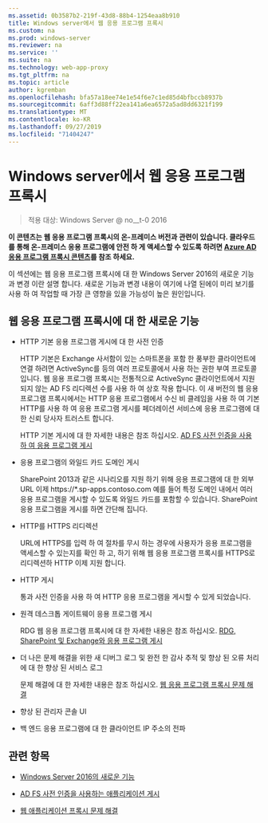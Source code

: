 ```yaml
---
ms.assetid: 0b3587b2-219f-43d8-88b4-1254eaa8b910
title: Windows server에서 웹 응용 프로그램 프록시
ms.custom: na
ms.prod: windows-server
ms.reviewer: na
ms.service: ''
ms.suite: na
ms.technology: web-app-proxy
ms.tgt_pltfrm: na
ms.topic: article
author: kgremban
ms.openlocfilehash: bfa57a18ee74e1e54f6e7c1ed85d4bfbccb8937b
ms.sourcegitcommit: 6aff3d88ff22ea141a6ea6572a5ad8dd6321f199
ms.translationtype: MT
ms.contentlocale: ko-KR
ms.lasthandoff: 09/27/2019
ms.locfileid: "71404247"
---
```

# <a name="web-application-proxy-in-windows-server"></a>Windows server에서 웹 응용 프로그램 프록시

>적용 대상: Windows Server @ no__t-0 2016

**이 콘텐츠는 웹 응용 프로그램 프록시의 온-프레미스 버전과 관련이 있습니다. 클라우드를 통해 온-프레미스 응용 프로그램에 안전 하 게 액세스할 수 있도록 하려면 [Azure AD 응용 프로그램 프록시 콘텐츠](https://azure.microsoft.com/documentation/articles/active-directory-application-proxy-get-started/)를 참조 하세요.**  
  
이 섹션에는 웹 응용 프로그램 프록시에 대 한 Windows Server 2016의 새로운 기능과 변경 이란 설명 합니다. 새로운 기능과 변경 내용이 여기에 나열 된에이 미리 보기를 사용 하 여 작업할 때 가장 큰 영향을 있을 가능성이 높은 원인입니다.  
  
## <a name="web-application-proxy-new-features"></a>웹 응용 프로그램 프록시에 대 한 새로운 기능  
  
- HTTP 기본 응용 프로그램 게시에 대 한 사전 인증  
  
  HTTP 기본은 Exchange 사서함이 있는 스마트폰을 포함 한 풍부한 클라이언트에 연결 하려면 ActiveSync를 등의 여러 프로토콜에서 사용 하는 권한 부여 프로토콜입니다. 웹 응용 프로그램 프록시는 전통적으로 ActiveSync 클라이언트에서 지원 되지 않는 AD FS 리디렉션 수를 사용 하 여 상호 작용 합니다. 이 새 버전의 웹 응용 프로그램 프록시에서는 HTTP 응용 프로그램에서 수신 비 클레임을 사용 하 여 기본 HTTP를 사용 하 여 응용 프로그램 게시를 페더레이션 서비스에 응용 프로그램에 대 한 신뢰 당사자 트러스트 합니다.  
  
  HTTP 기본 게시에 대 한 자세한 내용은 참조 하십시오. [AD FS 사전 인증을 사용 하 여 응용 프로그램 게시](../web-application-proxy/../web-application-proxy/Publishing-Applications-using-AD-FS-Preauthentication.md)  
  
- 응용 프로그램의 와일드 카드 도메인 게시  
  
  SharePoint 2013과 같은 시나리오를 지원 하기 위해 응용 프로그램에 대 한 외부 URL 이제 https://*.sp-apps.contoso.com 예를 들어 특정 도메인 내에서 여러 응용 프로그램을 게시할 수 있도록 와일드 카드를 포함할 수 있습니다. SharePoint 응용 프로그램을 게시를 하면 간단해 집니다.  
  
- HTTP를 HTTPS 리디렉션  
  
  URL에 HTTPS를 입력 하 여 절차를 무시 하는 경우에 사용자가 응용 프로그램을 액세스할 수 있는지를 확인 하 고, 하기 위해 웹 응용 프로그램 프록시를 HTTPS로 리디렉션하 HTTP 이제 지원 합니다.  
  
- HTTP 게시  
  
  통과 사전 인증을 사용 하 여 HTTP 응용 프로그램을 게시할 수 있게 되었습니다.  
  
- 원격 데스크톱 게이트웨이 응용 프로그램 게시  
  
  RDG 웹 응용 프로그램 프록시에 대 한 자세한 내용은 참조 하십시오. [RDG, SharePoint 및 Exchange와 응용 프로그램 게시](../web-application-proxy/Publishing-Applications-with-SharePoint,-Exchange-and-RDG.md)  
  
- 더 나은 문제 해결을 위한 새 디버그 로그 및 완전 한 감사 추적 및 향상 된 오류 처리에 대 한 향상 된 서비스 로그  
  
  문제 해결에 대 한 자세한 내용은 참조 하십시오. [웹 응용 프로그램 프록시 문제 해결](https://technet.microsoft.com/library/dn770156.aspx)  
  
- 향상 된 관리자 콘솔 UI  
  
- 백 엔드 응용 프로그램에 대 한 클라이언트 IP 주소의 전파  
  
## <a name="see-also"></a>관련 항목  
  
-   [Windows Server 2016의 새로운 기능](https://technet.microsoft.com/library/dn765472.aspx)  
  
-   [AD FS 사전 인증을 사용하는 애플리케이션 게시](../web-application-proxy/Publishing-Applications-using-AD-FS-Preauthentication.md)  
  
-   [웹 애플리케이션 프록시 문제 해결](https://technet.microsoft.com/library/dn770156.aspx)  
  


